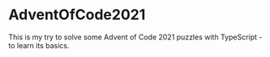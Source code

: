 # AdventOfCode2021
This is my try to solve some Advent of Code 2021 puzzles with TypeScript - to learn its basics.
